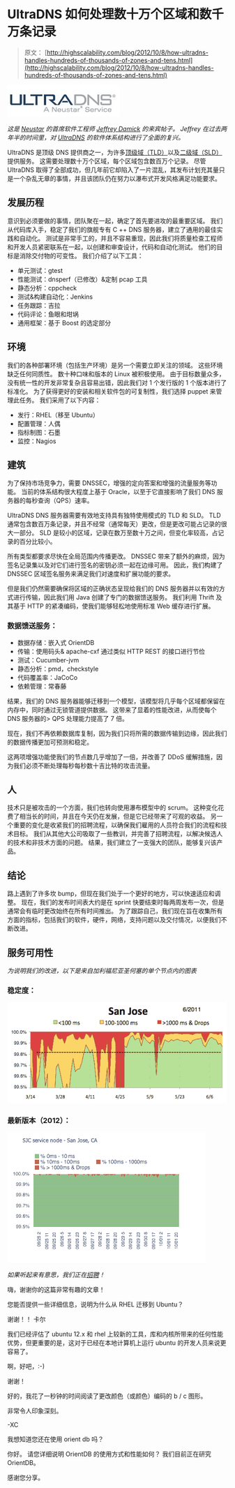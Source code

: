 # UltraDNS 如何处理数十万个区域和数千万条记录

> 原文： [http://highscalability.com/blog/2012/10/8/how-ultradns-handles-hundreds-of-thousands-of-zones-and-tens.html](http://highscalability.com/blog/2012/10/8/how-ultradns-handles-hundreds-of-thousands-of-zones-and-tens.html)

![](img/b27dad94d59a8812e517ea44a846a9a9.png)

*这是 [Neustar](http://twitter.com/jeffreydamick) 的首席软件工程师 [Jeffrey Damick](http://twitter.com/jeffreydamick) 的来宾帖子。 Jeffrey 在过去两年半的时间里，对 [UltraDNS](http://www.ultradns.com) 的软件体系结构进行了全面的复兴。*

UltraDNS 是顶级 DNS 提供商之一，为许多[顶级域（TLD）](http://en.wikipedia.org/wiki/Top-level_domain)以及[二级域（SLD）](http://en.wikipedia.org/wiki/Second-level_domain)提供服务。 这需要处理数十万个区域，每个区域包含数百万个记录。 尽管 UltraDNS 取得了全部成功，但几年前它却陷入了一片混乱，其发布计划充其量只是一个杂乱无章的事情，并且该团队仍在努力以瀑布式开发风格满足功能要求。

## 发展历程

意识到必须要做的事情，团队聚在一起，确定了首先要进攻的最重要区域。 我们从代码库入手，稳定了我们的旗舰专有 C ++ DNS 服务器，建立了通用的最佳实践和自动化。 测试是非常手工的，并且不容易重现，因此我们将质量检查工程师和开发人员紧密联系在一起，以创建和审查设计，代码和自动化测试。 他们的目标是消除交付物的可变性。 我们介绍了以下工具：

*   单元测试：gtest
*   性能测试：dnsperf（已修改）&定制 pcap 工具
*   静态分析：cppcheck
*   测试&构建自动化：Jenkins
*   任务跟踪：吉拉
*   代码评论：鱼眼和坩埚
*   通用框架：基于 Boost 的选定部分

## 环境

我们的各种部署环境（包括生产环境）是另一个需要立即关注的领域。 这些环境缺乏任何同质性。 数十种口味和版本的 Linux 被积极使用。 由于目标数量众多，没有统一性的开发非常复杂且容易出错，因此我们对 1 个发行版的 1 个版本进行了标准化。 为了获得更好的安装和相关软件包的可复制性，我们选择 puppet 来管理此任务。 我们采用了以下内容：

*   发行：RHEL（移至 Ubuntu）
*   配置管理：人偶
*   指标制图：石墨
*   监控：Nagios

## 建筑

为了保持市场竞争力，需要 DNSSEC，增强的定向答案和增强的流量服务等功能。 当前的体系结构很大程度上基于 Oracle，以至于它直接影响了我们 DNS 服务器的每秒查询（QPS）速率。

UltraDNS DNS 服务器需要有效地支持具有独特使用模式的 TLD 和 SLD。 TLD 通常包含数百万条记录，并且不经常（通常每天）更改，但是更改可能占记录的很大一部分。 SLD 是较小的区域，记录在数万至数十万之间，但变化率较高，占记录的百分比较小。

所有类型都要求尽快在全局范围内传播更改。 DNSSEC 带来了额外的麻烦，因为签名记录集以及对它们进行签名的密钥必须一起在边缘可用。 因此，我们构建了 DNSSEC 区域签名服务来满足我们对速度和扩展功能的要求。

但是我们仍然需要确保将区域的正确状态呈现给我们的 DNS 服务器并以有效的方式进行传输，因此我们用 Java 创建了专门的数据馈送服务。 我们利用 Thrift 及其基于 HTTP 的紧凑编码，使我们能够轻松地使用标准 Web 缓存进行扩展。

### 数据馈送服务：

*   数据存储：嵌入式 OrientDB
*   传输：使用码头& apache-cxf 通过类似 HTTP REST 的接口进行节俭
*   测试：Cucumber-jvm
*   静态分析：pmd，checkstyle
*   代码覆盖率：JaCoCo
*   依赖管理：常春藤

结果，我们的 DNS 服务器能够迁移到一个模型，该模型将几乎每个区域都保留在内存中，同时通过无锁管道提供数据。 这带来了显着的性能改进，从而使每个 DNS 服务器的> QPS 处理能力提高了 7 倍。

现在，我们不再依赖数据库复制，因为我们只将所需的数据传输到边缘，因此我们的数据传播更加可预测和稳定。

这两项增强功能使我们的节点数几乎增加了一倍，并改善了 DDoS 缓解措施，因为我们必须不断处理每秒每秒数十吉比特的攻击流量。

## 人

技术只是被攻击的一个方面，我们也转向使用瀑布模型中的 scrum。 这种变化花费了相当长的时间，并且在今天仍在发展，但是它已经带来了可观的收益。 另一个重要的变化是收紧我们的招聘流程，以确保我们雇用的人员符合我们的流程和技术目标。 我们从其他大公司吸取了一些教训，并完善了招聘流程，以解决候选人的技术和非技术方面的问题。 结果，我们建立了一支强大的团队，能够复兴该产品。

## 结论

路上遇到了许多坎 bump，但现在我们处于一个更好的地方，可以快速适应和调整。 现在，我们的发布时间表大约是在 sprint 快要结束时每两周发布一次，但是通常会有临时更改始终在所有时间推出。 为了跟踪自己，我们现在旨在收集所有方面的指标，包括我们的软件，硬件，网络，支持问题以及交付情况，以便我们不断改进。

## 服务可用性

*为说明我们的改进，以下是来自加利福尼亚圣何塞的单个节点内的图表*

### 稳定度：

![](img/9f72a2ed0087165b5167901234cc30a0.png)

### 最新版本（2012）：

![](img/dbede9913e6e3405f8ba3254639474fe.png)

*如果听起来有意思，我们正在[招聘](http://www.neustarlife.biz/job-openings/)！*

嗨，谢谢你的这篇非常有趣的文章！

您能否提供一些详细信息，说明为什么从 RHEL 迁移到 Ubuntu？

谢谢！！
卡尔

我们已经评估了 ubuntu 12.x 和 rhel 上较新的工具，库和内核所带来的任何性能优势，但更重要的是，这对于已经在本地计算机上运行 ubuntu 的开发人员来说更容易了。

啊，好吧，:-)

谢谢！

好的，我花了一秒钟的时间阅读了更改颜色（或颜色）编码的 b / c 图形。

非常令人印象深刻。

-XC

我想知道您还在使用 orient db 吗？

你好。
请您详细说明 OrientDB 的使用方式和性能如何？
我们目前正在研究 OrientDB。

感谢您分享。
